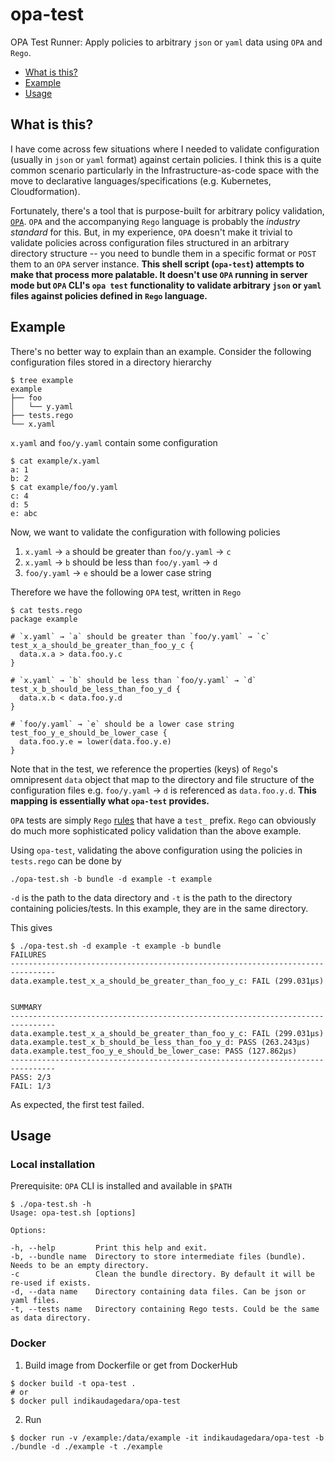 # opa-test
OPA Test Runner: Apply policies to arbitrary `json` or `yaml` data using `OPA` and `Rego`.

- [What is this?](#what-is-this)
- [Example](#example)
- [Usage](#usage)


## What is this?

I have come across few situations where I needed to validate configuration (usually in `json` or `yaml` format) against certain policies. I think this is a quite common scenario particularly in the Infrastructure-as-code space with the move to declarative languages/specifications (e.g. Kubernetes, Cloudformation).

Fortunately, there's a tool that is purpose-built for arbitrary policy validation, [`OPA`](https://www.openpolicyagent.org/docs/latest/). `OPA` and the accompanying `Rego` language is probably the _industry standard_ for this. But, in my experience, `OPA` doesn't make it trivial to validate policies across configuration files structured in an arbitrary directory structure -- you need to bundle them in a specific format or `POST` them to an `OPA` server instance. **This shell script (`opa-test`) attempts to make that process more palatable. It doesn't use `OPA` running in server mode but `OPA` CLI's `opa test` functionality to validate arbitrary `json` or `yaml` files against policies defined in `Rego` language.**

## Example

There's no better way to explain than an example. Consider the following configuration files stored in a directory hierarchy

```
$ tree example
example
├── foo
│   └── y.yaml
├── tests.rego
└── x.yaml
```

`x.yaml` and `foo/y.yaml` contain some configuration
```
$ cat example/x.yaml
a: 1
b: 2
$ cat example/foo/y.yaml
c: 4
d: 5
e: abc
```

Now, we want to validate the configuration with following policies
1. `x.yaml` → `a` should be greater than `foo/y.yaml` → `c`
2. `x.yaml` → `b` should be less than `foo/y.yaml` → `d`
3. `foo/y.yaml` → `e` should be a lower case string

Therefore we have the following `OPA` test, written in `Rego`
```
$ cat tests.rego
package example

# `x.yaml` → `a` should be greater than `foo/y.yaml` → `c`
test_x_a_should_be_greater_than_foo_y_c {
  data.x.a > data.foo.y.c
}

# `x.yaml` → `b` should be less than `foo/y.yaml` → `d`
test_x_b_should_be_less_than_foo_y_d {
  data.x.b < data.foo.y.d
}

# `foo/y.yaml` → `e` should be a lower case string
test_foo_y_e_should_be_lower_case {
  data.foo.y.e = lower(data.foo.y.e)
}
```

Note that in the test, we reference the properties (keys) of `Rego`'s omnipresent `data` object that map to the directory and file structure of the configuration files e.g. `foo/y.yaml` → `d` is referenced as `data.foo.y.d`. **This mapping is essentially what `opa-test` provides.**

`OPA` tests are simply `Rego` [rules](https://www.openpolicyagent.org/docs/latest/policy-language/#rules) that have a `test_` prefix. `Rego` can obviously do much more sophisticated policy validation than the above example.

Using `opa-test`, validating the above configuration using the policies in `tests.rego` can be done by

```
./opa-test.sh -b bundle -d example -t example
```
`-d` is the path to the data directory and `-t` is the path to the directory containing policies/tests. In this example, they are in the same directory.

This gives
```
$ ./opa-test.sh -d example -t example -b bundle
FAILURES
--------------------------------------------------------------------------------
data.example.test_x_a_should_be_greater_than_foo_y_c: FAIL (299.031µs)


SUMMARY
--------------------------------------------------------------------------------
data.example.test_x_a_should_be_greater_than_foo_y_c: FAIL (299.031µs)
data.example.test_x_b_should_be_less_than_foo_y_d: PASS (263.243µs)
data.example.test_foo_y_e_should_be_lower_case: PASS (127.862µs)
--------------------------------------------------------------------------------
PASS: 2/3
FAIL: 1/3
```

As expected, the first test failed.


## Usage

### Local installation

Prerequisite: `OPA` CLI is installed and available in `$PATH`

```
$ ./opa-test.sh -h
Usage: opa-test.sh [options]

Options:

-h, --help         Print this help and exit.
-b, --bundle name  Directory to store intermediate files (bundle). Needs to be an empty directory.
-c                 Clean the bundle directory. By default it will be re-used if exists.
-d, --data name    Directory containing data files. Can be json or yaml files.
-t, --tests name   Directory containing Rego tests. Could be the same as data directory.
```

### Docker

1. Build image from Dockerfile or get from DockerHub
```
$ docker build -t opa-test .
# or
$ docker pull indikaudagedara/opa-test
```

2. Run
```
$ docker run -v /example:/data/example -it indikaudagedara/opa-test -b ./bundle -d ./example -t ./example
```
